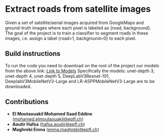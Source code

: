 # Extract roads from satellite images

Given a set of satellite/aerial images acquired from GoogleMaps and ground-truth images where each pixel is labeled as {road, background}. The goal of the project is to train a classifier to segment roads in these images, i.e. assign a label {road=1, background=0} to each pixel. 

## Build instructions

To run the code you need to download on the root of the project our models from the above link: 
[Link to Models](https://drive.google.com/drive/folders/1jBvJiEoeOonnyCba2TN7XipkUGmnTzHY)
Specifically the models: unet-depth 3, unet-depth 4, unet-depth 5, DeepLabV3Resnet-101, DeeplabV3MobileNetV3-Large and LR-ASPPMobileNetV3-Large are to be downloaded. 

## Contributions

* **El Moutaouakil Mohamed Saad Eddine** (mohamed.elmoutaouakil@epfl.ch)
* **Aoutir Hafsa** (hafsa.aoutir@epfl.ch)
* **Maghrebi Emna** (emna.maghrebi@epfl.ch)
